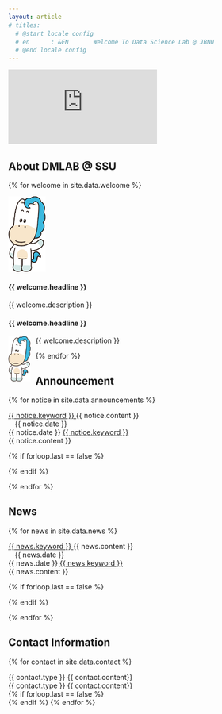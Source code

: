 ```yaml
---
layout: article
# titles:
  # @start locale config
  # en      : &EN       Welcome To Data Science Lab @ JBNU
  # @end locale config
---
```



<div class="video-container">
<iframe src="https://vasturiano.github.io/react-force-graph/example/large-graph/" allowfullscreen="" frameborder="0"></iframe>
<div id="main">
    <div id="typeStyle"></div>
</div>
</div>

## About DMLAB @ SSU
{% for welcome in site.data.welcome %}
<div class="item" id="largescreen">
  <div class="item__image">
    <img width="75" src="/assets/images/logo/newlogo.svg"/>
  </div>
  <div class="item__content">
    <div class="item__header">
      <h4>{{ welcome.headline }}</h4>
    </div>
    <div class="item__description" style="hyphens: auto;text-align: justify;">
      <p>
        {{ welcome.description }}
      </p>
    </div>
  </div>
</div>

<div class="item" id="smallscreen">
  <div class="item__content">
    <div class="item__header">
      <h4>{{ welcome.headline }}</h4>
    </div>
    <div class="item__description" style="hyphens: auto;">
      <p>
      <img width="45" src="/assets/images/logo/newlogo.svg" style="float:left;margin-right:10px;">
      {{ welcome.description }}
      </p>
    </div>
  </div>
</div>
{% endfor %}


<!-- <div class="grid">
  <div class="cell cell--2">
    {%- include svg/newlogo.svg -%}
  </div>
  <div class="cell cell-auto">
    <div style="hyphens: auto;">
    </div>
  </div>
</div> -->



## Announcement

{% for notice in site.data.announcements %}
<div class="item" id="largescreen">
  <div class="item__image">
      <i class="{{ notice.icon }} fa-fw"></i>
  </div>
  <div class="item__content">
    <div class="item__header">
        <div class="grid">
            <div class="cell cell--auto">
                <a class="button button--primary button--rounded button--sm" 
                {% if notice.link != nil %}
                  href="{{ notice.link }}" target="_blank"
                {% endif %}
                >
                {{ notice.keyword }}
                </a> 
                {{ notice.content }}
            </div>
            <div class="cell cell--2" style="padding-left: 13px">
                <i class="far fa-calendar-alt fa-fw"></i> <span>{{ notice.date }}</span>
            </div>
        </div>
    </div>
  </div>
</div>

<!-- division for small screen-->
<div class="item" id="smallscreen">
  <div class="item__image">
      <i class="far fa-calendar-alt fa-fw"></i> <span>{{ notice.date }}</span>
      <a class="button button--{{ notice.button_color }} button--rounded button--sm" 
      {% if notice.link != nil %}
        href="{{ notice.link }}" target="_blank"
      {% endif %}
      >
      {{ notice.keyword }}
      </a>
  </div>  
  <div class="item__content">
    <div class="item__header">
        <div class="grid">
            <div class="cell cell--auto">
                <i class="{{ notice.icon }} fa-fw"></i> 
                {{ notice.content }}
            </div>
        </div>
    </div>
  </div>
</div>

{% if forloop.last == false %}
<div class="mt-2" id="largescreen"></div>
<div class="mt-3" id="smallscreen"></div>
{% endif %}

{% endfor %}



## News

{% for news in site.data.news %}
<!-- division for large screen-->
<div class="item" id="largescreen">
  <div class="item__image">
      <i class="{{ news.icon }} fa-fw"></i>
  </div>
  <div class="item__content">
    <div class="item__header">
        <div class="grid">
            <div class="cell cell--auto">
                <a class="button button--{{news.button_color}} button--rounded button--sm"
                {% if news.link != nil %}
                  href="{{ news.link }}" target="_blank"
                {% endif %}
                >
                {{ news.keyword }}
                </a> 
                {{ news.content }}
            </div>
            <div class="cell cell--2" style="padding-left: 13px;">
                <i class="far fa-calendar-alt fa-fw"> </i>
                <span>{{ news.date }}</span>
            </div>
        </div>
    </div>
  </div>
</div>

<!-- division for small screen-->
<div class="item" id="smallscreen">
  <div class="item__image">
      <i class="far fa-calendar-alt fa-fw"></i> <span>{{ news.date }}</span>
      <a class="button button--{{news.button_color}} button--rounded button--sm"
      {% if news.link != nil %}
        href="{{ news.link }}" target="_blank"
      {% endif %}  
      >
      {{ news.keyword }}
      </a>
  </div>  
  <div class="item__content">
    <div class="item__header">
        <div class="grid">
            <div class="cell cell--auto">
                <i class="{{ news.icon }} fa-fw"></i> 
                {{ news.content }}
            </div>
        </div>
    </div>
  </div>
</div>

{% if forloop.last == false %}
<div class="mt-2" id="largescreen"></div>
<div class="mt-3" id="smallscreen"></div>
{% endif %}

{% endfor %}


## Contact Information

{% for contact in site.data.contact %}
<div class="item" id="largescreen">
  <div class="item__image">
      <i class="{{ contact.icon }} fa-fw"></i>
  </div>
  <div class="item__content">
    <div class="item__header">
        <div class="grid">
            <div class="cell cell--auto">
                <a class="button button--success button--rounded button--sm">{{ contact.type }}</a> {{ contact.content}}
            </div>
        </div>
    </div>
  </div>
</div>

<div class="item" id="smallscreen">
  <div class="item__content">
    <div class="item__header">
        <div class="grid">
            <div class="cell cell--auto">
                <a class="button button--success button--rounded button--sm">{{ contact.type }}</a> {{ contact.content}}
            </div>
        </div>
    </div>
  </div>
</div>
{% if forloop.last == false %}
<div class="mt-2"></div>
{% endif %}
{% endfor %}
